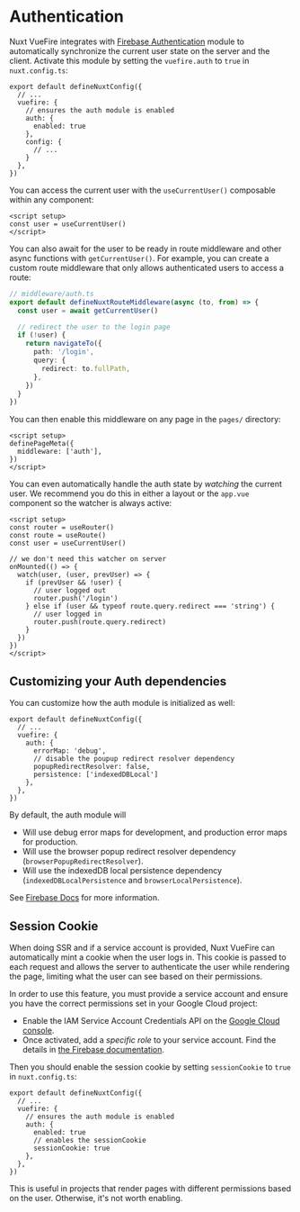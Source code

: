 # Authentication

Nuxt VueFire integrates with [Firebase Authentication](https://firebase.google.com/docs/auth) module to automatically synchronize the current user state on the server and the client. Activate this module by setting the `vuefire.auth` to `true` in `nuxt.config.ts`:

```ts{5-7}
export default defineNuxtConfig({
  // ...
  vuefire: {
    // ensures the auth module is enabled
    auth: {
      enabled: true
    },
    config: {
      // ...
    }
  },
})
```

You can access the current user with the `useCurrentUser()` composable within any component:

```vue{2}
<script setup>
const user = useCurrentUser()
</script>
```

You can also await for the user to be ready in route middleware and other async functions with `getCurrentUser()`. For example, you can create a custom route middleware that only allows authenticated users to access a route:

```ts
// middleware/auth.ts
export default defineNuxtRouteMiddleware(async (to, from) => {
  const user = await getCurrentUser()

  // redirect the user to the login page
  if (!user) {
    return navigateTo({
      path: '/login',
      query: {
        redirect: to.fullPath,
      },
    })
  }
})
```

You can then enable this middleware on any page in the `pages/` directory:

```vue{2-4}
<script setup>
definePageMeta({
  middleware: ['auth'],
})
</script>
```

You can even automatically handle the auth state by _watching_ the current user. We recommend you do this in either a layout or the `app.vue` component so the watcher is always active:

```vue
<script setup>
const router = useRouter()
const route = useRoute()
const user = useCurrentUser()

// we don't need this watcher on server
onMounted(() => {
  watch(user, (user, prevUser) => {
    if (prevUser && !user) {
      // user logged out
      router.push('/login')
    } else if (user && typeof route.query.redirect === 'string') {
      // user logged in
      router.push(route.query.redirect)
    }
  })
})
</script>
```

## Customizing your Auth dependencies

You can customize how the auth module is initialized as well:

```ts{5-7}
export default defineNuxtConfig({
  // ...
  vuefire: {
    auth: {
      errorMap: 'debug',
      // disable the poupup redirect resolver dependency
      popupRedirectResolver: false,
      persistence: ['indexedDBLocal']
    },
  },
})
```

By default, the auth module will

- Will use debug error maps for development, and production error maps for production.
- Will use the browser popup redirect resolver dependency (`browserPopupRedirectResolver`).
- Will use the indexedDB local persistence dependency (`indexedDBLocalPersistence` and `browserLocalPersistence`).

See [Firebase Docs](https://firebase.google.com/docs/auth/web/custom-dependencies) for more information.

## Session Cookie

When doing SSR and if a service account is provided, Nuxt VueFire can automatically mint a cookie when the user logs in. This cookie is passed to each request and allows the server to authenticate the user while rendering the page, limiting what the user can see based on their permissions.

In order to use this feature, you must provide a service account and ensure you have the correct permissions set in your Google Cloud project:

- Enable the IAM Service Account Credentials API on the [Google Cloud console](https://console.cloud.google.com/apis/api/iamcredentials.googleapis.com/overview).
- Once activated, add a _specific role_ to your service account. Find the details in [the Firebase documentation](https://firebase.google.com/docs/auth/admin/create-custom-tokens#iam_api_not_enabled).

Then you should enable the session cookie by setting `sessionCookie` to `true` in `nuxt.config.ts`:

```ts{7}
export default defineNuxtConfig({
  // ...
  vuefire: {
    // ensures the auth module is enabled
    auth: {
      enabled: true
      // enables the sessionCookie
      sessionCookie: true
    },
  },
})
```

This is useful in projects that render pages with different permissions based on the user. Otherwise, it's not worth enabling.
